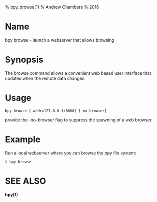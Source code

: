 % bpy_browse(1)
% Andrew Chambers
% 2016

# Name

bpy browse - launch a webserver that allows browsing

# Synopsis

The browse command allows a convenient web based user interface that updates when
the remote data changes. 

# Usage

```bpy browse [-addr=127.0.0.1:8000] [-no-browser]```

provide the -no-browser flag to suppress the spawning of a web browser.

# Example

Run a local webserver where you can browse the bpy file system:

```
$ bpy browse
```

# SEE ALSO

**bpy(1)**
